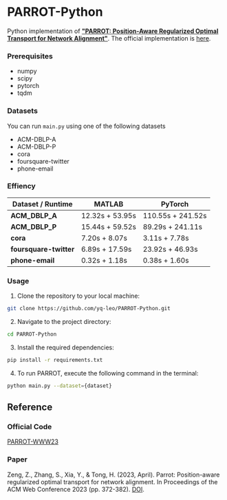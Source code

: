 # PARROT-Python

Python implementation of [**"PARROT: Position-Aware Regularized Optimal Transport for Network Alignment"**](https://dl.acm.org/doi/abs/10.1145/3543507.3583357).
The official implementation is [here](https://github.com/zhichenz98/PARROT-WWW23).

### Prerequisites

- numpy
- scipy
- pytorch
- tqdm

### Datasets
You can run `main.py` using one of the following datasets

- ACM-DBLP-A
- ACM-DBLP-P
- cora
- foursquare-twitter
- phone-email

### Effiency
| Dataset / Runtime    | MATLAB            | PyTorch           |
|----------------------|--------------------|---------------------|
| **ACM_DBLP_A**       | 12.32s + 53.95s    | 110.55s + 241.52s   |
| **ACM_DBLP_P**       | 15.44s + 59.52s    | 89.29s + 241.11s    |
| **cora**             | 7.20s + 8.07s      | 3.11s + 7.78s       |
| **foursquare-twitter** | 6.89s + 17.59s    | 23.92s + 46.93s     |
| **phone-email**      | 0.32s + 1.18s      | 0.38s + 1.60s       |

### Usage

1. Clone the repository to your local machine:

```sh
git clone https://github.com/yq-leo/PARROT-Python.git
```

2. Navigate to the project directory:

```sh
cd PARROT-Python
```

3. Install the required dependencies:
```sh
pip install -r requirements.txt
```

4. To run PARROT, execute the following command in the terminal:
```sh
python main.py --dataset={dataset}
```

## Reference
### Official Code
[PARROT-WWW23](https://github.com/zhichenz98/PARROT-WWW23)

### Paper
Zeng, Z., Zhang, S., Xia, Y., & Tong, H. (2023, April). Parrot: Position-aware regularized optimal transport for network alignment. In Proceedings of the ACM Web Conference 2023 (pp. 372-382). [DOI](https://doi.org/10.1145/3543507.3583357).


